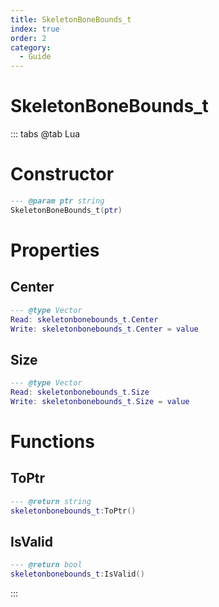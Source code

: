 ```yaml
---
title: SkeletonBoneBounds_t
index: true
order: 2
category:
  - Guide
---
```


# SkeletonBoneBounds_t

::: tabs
@tab Lua
# Constructor
```lua
--- @param ptr string
SkeletonBoneBounds_t(ptr)
```
# Properties
## Center 
```lua
--- @type Vector
Read: skeletonbonebounds_t.Center
Write: skeletonbonebounds_t.Center = value
```
## Size 
```lua
--- @type Vector
Read: skeletonbonebounds_t.Size
Write: skeletonbonebounds_t.Size = value
```
# Functions
## ToPtr
```lua
--- @return string
skeletonbonebounds_t:ToPtr()
```
## IsValid
```lua
--- @return bool
skeletonbonebounds_t:IsValid()
```

:::